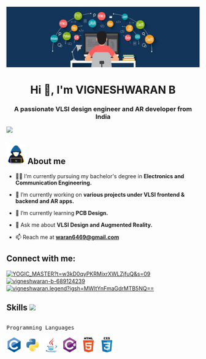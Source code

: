 ![logo](https://github.com/VigneshwaranECE/VigneshwaranECE/blob/main/1630053356860mbahead.jpg)
<h1 align="center">Hi 👋, I'm VIGNESHWARAN B</h1>
<h3 align="center">A passionate VLSI design engineer and AR developer from India</h3>

<a href="https://visitcount.itsvg.in">
  <img src="https://visitcount.itsvg.in/api?id=VigneshwaranECE&label=Profile%20Views&color=6&icon=6&pretty=false" />
</a>

 ## <picture><img src = "https://github.com/0xAbdulKhalid/0xAbdulKhalid/raw/main/assets/mdImages/about_me.gif" width = 50px></picture> **About me**

- 👨‍🎓 I’m currently pursuing my bachelor's degree in **Electronics and Communication Engineering.**

- 🔭 I’m currently working on **various projects under VLSI frontend & backend and AR apps.**

 - 🌱 I’m currently learning **PCB Design.**

 - 💬 Ask me about **VLSI Design and Augmented Reality.**

 - 📫 Reach me at **waran6469@gmail.com**

<h2 align="left">Connect with me:</h2>
<p align="left">
<a href="https://x.com/YOGIC_MASTER?t=w3kD0qyPKRMixrXWLZjfuQ&s=09" target="blank"><img align="center" src="https://raw.githubusercontent.com/rahuldkjain/github-profile-readme-generator/master/src/images/icons/Social/twitter.svg" alt="YOGIC_MASTER?t=w3kD0qyPKRMixrXWLZjfuQ&s=09" height="30" width="40" /></a>
<a href="https://www.linkedin.com/in/vigneshwaran-b-689124239/" target="blank"><img align="center" src="https://raw.githubusercontent.com/rahuldkjain/github-profile-readme-generator/master/src/images/icons/Social/linked-in-alt.svg" alt="vigneshwaran-b-689124239" height="30" width="40" /></a>
<a href="https://www.instagram.com/vigneshwaran.legend?igsh=MWltYnFmaGdrMTB5NQ==" target="blank"><img align="center" src="https://raw.githubusercontent.com/rahuldkjain/github-profile-readme-generator/master/src/images/icons/Social/instagram.svg" alt="vigneshwaran.legend?igsh=MWltYnFmaGdrMTB5NQ==" height="30" width="40" /></a>
</p>

<h2> Skills <img src = "https://media2.giphy.com/media/QssGEmpkyEOhBCb7e1/giphy.gif?cid=ecf05e47a0n3gi1bfqntqmob8g9aid1oyj2wr3ds3mg700bl&rid=giphy.gif" width = 20px> </h2>
<div>
  <p style="display: inline-block;font-size:"15px;" align="left;">
    <kbd>
      <kbd>Programming Languages</kbd>
      <br>
      <br>
      <img width="40px" src="https://raw.githubusercontent.com/devicons/devicon/master/icons/c/c-original.svg" /> 
      <img width="40px" src="https://raw.githubusercontent.com/devicons/devicon/master/icons/python/python-original.svg" /> 
      <img width="40px" src="https://raw.githubusercontent.com/devicons/devicon/master/icons/java/java-original.svg" />
      <img width="40px" src="https://raw.githubusercontent.com/devicons/devicon/master/icons/csharp/csharp-original.svg" />
      <img width="40px" src="https://raw.githubusercontent.com/devicons/devicon/master/icons/html5/html5-original-wordmark.svg" />
      <img width="40px" src="https://raw.githubusercontent.com/devicons/devicon/master/icons/css3/css3-original-wordmark.svg" />
    </kbd>
    











